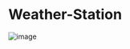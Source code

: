# Weather-Station
![image](https://github.com/Cloclodudu/Weather-Station/assets/55558770/2d357964-cd6a-4648-b0e1-e53664b81d5c)
